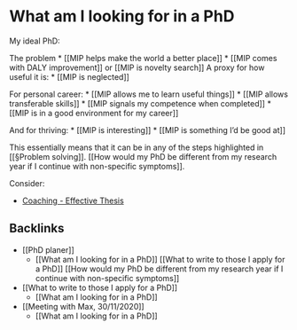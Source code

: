 # What am I looking for in a PhD
My ideal PhD:

The problem
	* [[MIP helps make the world a better place]] 
		* [[MIP comes with DALY improvement]] or [[MIP is novelty search]]
A proxy for how useful it is:
	* [[MIP is neglected]]

For personal career:
	* [[MIP allows me to learn useful things]]
		* [[MIP allows transferable skills]]
	* [[MIP signals my competence when completed]]
	* [[MIP is in a good environment for my career]]

And for thriving:
	* [[MIP is interesting]]
	* [[MIP is something I’d be good at]]

This essentially means that it can be in any of the steps highlighted in [[§Problem solving]]. [[How would my PhD be different from my research year if I continue with non-specific symptoms]].

Consider: 
* [Coaching - Effective Thesis](https://effectivethesis.org/thesis-coaching/)

## Backlinks
* [[PhD planer]]
	* [[What am I looking for in a PhD]]
[[What to write to those I apply for a PhD]]
[[How would my PhD be different from my research year if I continue with non-specific symptoms]]
* [[What to write to those I apply for a PhD]]
	* [[What am I looking for in a PhD]]
* [[Meeting with Max, 30/11/2020]]
	* [[What am I looking for in a PhD]]

<!-- #p1 #service -->

<!-- {BearID:77602853-4419-4784-9C01-14103C577406-11150-00002206DFABF30F} -->
